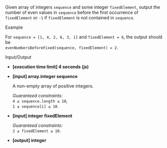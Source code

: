 
Given array of integers  `sequence`  and some integer  `fixedElement`, output the number of even values in  `sequence`  before the first occurrence of  `fixedElement`  or  `-1`  if  `fixedElement`  is not contained in  `sequence`.

Example

For  `sequence = [1, 4, 2, 6, 3, 1]`  and  `fixedElement = 6`, the output should be  
`evenNumbersBeforeFixed(sequence, fixedElement) = 2`.

Input/Output

-   **[execution time limit] 4 seconds (js)**
    
-   **[input] array.integer sequence**
    
    A non-empty array of positive integers.
    
    _Guaranteed constraints:_  
    `4 ≤ sequence.length ≤ 10`,  
    `1 ≤ sequence[i] ≤ 10`.
    
-   **[input] integer fixedElement**
    
    _Guaranteed constraints:_  
    `2 ≤ fixedElement ≤ 10`.
    
-   **[output] integer**